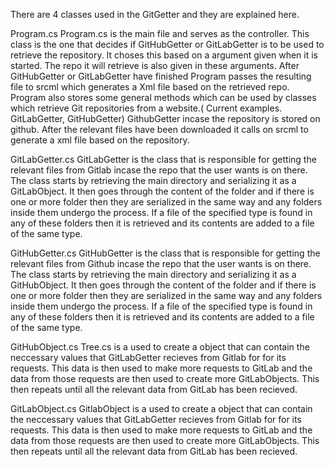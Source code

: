 There are 4 classes used in the GitGetter and they are explained here.


Program.cs
Program.cs is the main file and serves as the controller. This class is the one that decides if GitHubGetter or GitLabGetter is to be 
used to retrieve the repository. It choses this based on a argument given when it is started. The repo it will retrieve is also given in these
arguments. After GitHubGetter or GitLabGetter have finished Program passes the resulting file to srcml which generates a Xml file based 
on the retrieved repo. Program also stores some general methods which can be used by classes which retrieve Git repositories from a website.(
Current examples. GitLabGetter, GitHubGetter)
GithubGetter incase the repository is stored on github. After the relevant files have
been downloaded it calls on srcml to generate a xml file based on the repository.

GitLabGetter.cs
GitLabGetter is the class that is responsible for getting the relevant files from Gitlab incase the repo that the user wants is on there. 
The class starts by retrieving the main directory and serializing it as a GitLabObject. It then goes through
the content of the folder and if there is one or more folder then they are serialized in the same way and any folders inside them undergo the 
process. If a file of the specified type is found in any of these folders then it is retrieved and its contents are added to a file of 
the same type.


GitHubGetter.cs
GitHubGetter is the class that is responsible for getting the relevant files from Github incase the repo that the user wants is on there. 
The class starts by retrieving the main directory and serializing it as a GitHubObject. It then goes through
the content of the folder and if there is one or more folder then they are serialized in the same way and any folders inside them undergo the 
process. If a file of the specified type is found in any of these folders then it is retrieved and its contents are added to a file of 
the same type.

GitHubObject.cs
Tree.cs is a used to create a object that can contain the neccessary values that GitLabGetter recieves from Gitlab for for its requests.
This data is then used to make more requests to GitLab and the data from those requests are then used to create more GitLabObjects.
This then repeats until all the relevant data from GitLab has been recieved. 


GitLabObject.cs
GitlabObject is a used to create a object that can contain the neccessary values that GitLabGetter recieves from Gitlab for for its requests.
This data is then used to make more requests to GitLab and the data from those requests are then used to create more GitLabObjects.
This then repeats until all the relevant data from GitLab has been recieved. 